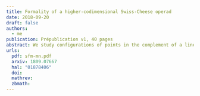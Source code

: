 ```yaml
---
title: Formality of a higher-codimensional Swiss-Cheese operad
date: 2018-09-20
draft: false
authors:
  - me
publication: Prépublication v1, 40 pages
abstract: We study configurations of points in the complement of a linear subspace inside a Euclidean space, $\\mathbb{R}^{n} \\setminus \\mathbb{R}^{m}$ with $n - m \\ge 2$. We define a higher-codimensional Swiss-Cheese operad $\\mathsf{VSC}\_{mn}$ associated to such configurations, a variant of the classical Swiss-Cheese operad. The operad $\\mathsf{VSC}\_{mn}$ is weakly equivalent to the operad of locally constant factorization algebras on the stratified space $\\{\\mathbb{R}^{m} \\subset \\mathbb{R}^{n}\\}$. We prove that this operad is formal over $\\mathbb{R}$.
urls:
  pdf: sfm-mn.pdf
  arxiv: 1809.07667
  hal: "01878406"
  doi:
  mathrev:
  zbmath:
---
```

